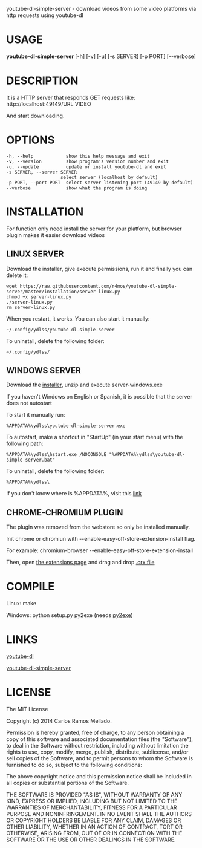 youtube-dl-simple-server - download videos from some video platforms via http requests using youtube-dl

# USAGE
**youtube-dl-simple-server** [-h] [-v] [-u] [-s SERVER] [-p PORT] [--verbose]

# DESCRIPTION
It is a HTTP server that responds GET requests like:
http://localhost:49149/URL VIDEO

And start downloading.

# OPTIONS
    -h, --help            show this help message and exit
    -v, --version         show program's version number and exit
    -u, --update          update or install youtube-dl and exit
    -s SERVER, --server SERVER
                        select server (localhost by default)
    -p PORT, --port PORT  select server listening port (49149 by default)
    --verbose             show what the program is doing

# INSTALLATION
For function only need install the server for your platform, but browser plugin makes it easier download videos

## LINUX SERVER
Download the installer, give execute permissions, run it and finally you can delete it:

    wget https://raw.githubusercontent.com/r4mos/youtube-dl-simple-server/master/installation/server-linux.py
    chmod +x server-linux.py
    ./server-linux.py
    rm server-linux.py

When you restart, it works. You can also start it manually:

    ~/.config/ydlss/youtube-dl-simple-server

To uninstall, delete the following folder:

    ~/.config/ydlss/


## WINDOWS SERVER
Download the [installer](https://github.com/r4mos/youtube-dl-simple-server/raw/master/installation/server-windows/installer.zip), unzip and execute server-windows.exe

If you haven't Windows on English or Spanish, it is possible that the server does not autostart

To start it manually run:

	%APPDATA%\ydlss\youtube-dl-simple-server.exe

To autostart, make a shortcut in "StartUp" (in your start menu) with the following path:

	%APPDATA%\ydlss\hstart.exe /NOCONSOLE "%APPDATA%\ydlss\youtube-dl-simple-server.bat"

To uninstall, delete the following folder:

    %APPDATA%\ydlss\

If you don't know where is %APPDATA%, visit this [link](https://www.youtube.com/watch?v=iUqsvpWn9bY)

## CHROME-CHROMIUM PLUGIN
The plugin was removed from the webstore so only be installed manually.

Init chrome or chromiun with --enable-easy-off-store-extension-install flag.

For example:
chromium-browser --enable-easy-off-store-extension-install

Then, open [the extensions page](chrome://extensions/) and drag and drop [.crx file](https://github.com/r4mos/youtube-dl-simple-server/raw/master/bin/plugin/chrome-chromium/chrome-chromium.crx)

# COMPILE
Linux: make

Windows: python setup.py py2exe (needs [py2exe](http://www.py2exe.org/))

# LINKS
[youtube-dl](https://github.com/rg3/youtube-dl)

[youtube-dl-simple-server](https://github.com/r4mos/youtube-dl-simple-server)

# LICENSE
The MIT License

Copyright (c) 2014 Carlos Ramos Mellado.

Permission is hereby granted, free of charge, to any person obtaining a copy of this software and associated documentation files (the "Software"), to deal in the Software without restriction, including without limitation the rights to use, copy, modify, merge, publish, distribute, sublicense, and/or sell copies of the Software, and to permit persons to whom the Software is furnished to do so, subject to the following conditions:

The above copyright notice and this permission notice shall be included in all copies or substantial portions of the Software.

THE SOFTWARE IS PROVIDED "AS IS", WITHOUT WARRANTY OF ANY KIND, EXPRESS OR IMPLIED, INCLUDING BUT NOT LIMITED TO THE WARRANTIES OF MERCHANTABILITY, FITNESS FOR A PARTICULAR PURPOSE AND NONINFRINGEMENT. IN NO EVENT SHALL THE AUTHORS OR COPYRIGHT HOLDERS BE LIABLE FOR ANY CLAIM, DAMAGES OR OTHER LIABILITY, WHETHER IN AN ACTION OF CONTRACT, TORT OR OTHERWISE, ARISING FROM, OUT OF OR IN CONNECTION WITH THE SOFTWARE OR THE USE OR OTHER DEALINGS IN THE SOFTWARE.
